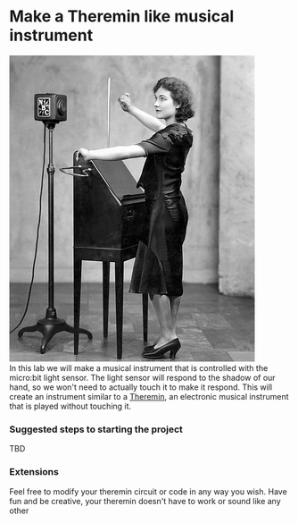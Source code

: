# Make a Theremin like musical instrument
![](Theremin.jpg)   
In this lab we will make a musical instrument that is controlled with the micro:bit light sensor. The light sensor will respond to the shadow of our hand, so we won't need to actually touch it to make it respond. This will create an instrument similar to a [Theremin](https://en.wikipedia.org/wiki/Theremin), an electronic musical instrument that is played without touching it.

### Suggested steps to starting the project
TBD

### Extensions
Feel free to modify your theremin circuit or code in any way you wish. Have fun and be creative, your theremin doesn't have to work or sound like any other
